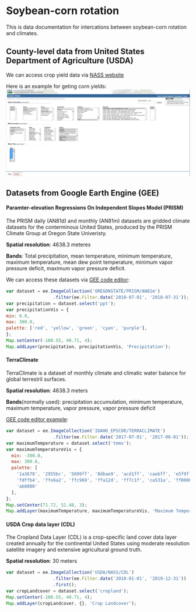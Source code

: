 # Soybean-corn rotation

This is data documentation for intercations between soybean-corn rotation and climates.

## County-level data from United States Department of Agriculture (USDA)
We can access crop yield data via [NASS website](https://quickstats.nass.usda.gov/)

Here is an example for geting corn yields:  
<img src="images/NASS.png">


## Datasets from Google Earth Engine (GEE)
#### Paramter-elevation Regressions On Independent Slopes Model (PRISM)
The PRISM daily (AN81d) and monthly (AN81m) datasets are gridded climate datasets for the conterminous United States, produced by the PRISM Climate Group at Oregon State Univeristy.

__Spatial resolution__: 4638.3 meteres  

__Bands__: Total precipitation, mean temperature, minimum temperature, maximum temperature, mean dew point temperature, minimum vapor pressure deficit, maximum vapor pressure deficit. 

We can access these datasets via [GEE code editor](https://developers.google.com/earth-engine/datasets/catalog/OREGONSTATE_PRISM_AN81m#description):  
```javascript
var dataset = ee.ImageCollection('OREGONSTATE/PRISM/AN81m')
                  .filter(ee.Filter.date('2018-07-01', '2018-07-31'));
var precipitation = dataset.select('ppt');
var precipitationVis = {
min: 0.0,
max: 300.0,
palette: ['red', 'yellow', 'green', 'cyan', 'purple'],
};
Map.setCenter(-100.55, 40.71, 4);
Map.addLayer(precipitation, precipitationVis, 'Precipitation');
```

#### TerraClimate
TerraClimate is a dataset of monthly climate and climatic water balance for global terrestril surfaces. 

__Spatial resolution__: 4638.3 meters

__Bands__(normally used): precipitation accumulation, minimum temperature, maximum temperature, vapor pressure, vapor pressure deficit

[GEE code editor example](https://developers.google.com/earth-engine/datasets/catalog/IDAHO_EPSCOR_TERRACLIMATE#bands):
```javascript
var dataset = ee.ImageCollection('IDAHO_EPSCOR/TERRACLIMATE')
                  .filter(ee.Filter.date('2017-07-01', '2017-08-01'));
var maximumTemperature = dataset.select('tmmx');
var maximumTemperatureVis = {
  min: -300.0,
  max: 300.0,
  palette: [
    '1a3678', '2955bc', '5699ff', '8dbae9', 'acd1ff', 'caebff', 'e5f9ff',
    'fdffb4', 'ffe6a2', 'ffc969', 'ffa12d', 'ff7c1f', 'ca531a', 'ff0000',
    'ab0000'
  ],
};
Map.setCenter(71.72, 52.48, 3);
Map.addLayer(maximumTemperature, maximumTemperatureVis, 'Maximum Temperature');
```

#### USDA Crop data layer (CDL)
The Cropland Data Layer (CDL) is a crop-specific land cover data layer created annually for the continental United States using moderate resolution satellite imagery and extensive agricultural ground truth.

__Spatial resolution__: 30 meters
```javascript
var dataset = ee.ImageCollection('USDA/NASS/CDL')
                  .filter(ee.Filter.date('2018-01-01', '2019-12-31'))
                  .first();
var cropLandcover = dataset.select('cropland');
Map.setCenter(-100.55, 40.71, 4);
Map.addLayer(cropLandcover, {}, 'Crop Landcover');
```